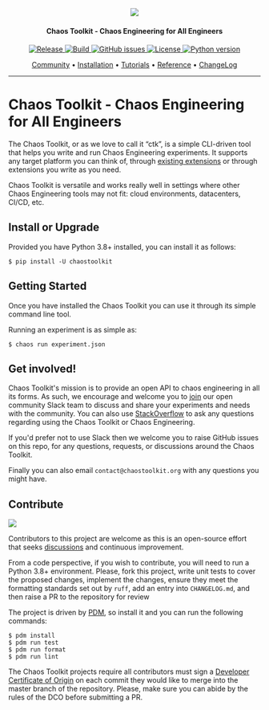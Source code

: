 <h2 align="center">
  <br>
  <p align="center"><img src="https://avatars.githubusercontent.com/u/32068152?s=200&v=4"></p>
</h2>

<h4 align="center">Chaos Toolkit - Chaos Engineering for All Engineers</h4>

<p align="center">
   <a href="https://github.com/chaostoolkit/chaostoolkit/releases">
   <img alt="Release" src="https://img.shields.io/github/v/release/chaostoolkit/chaostoolkit">
   <a href="#">
   <img alt="Build" src="https://github.com/chaostoolkit/chaostoolkit/actions/workflows/build.yaml/badge.svg">
   <a href="https://github.com/reliablyhq/cli/issues">
   <img alt="GitHub issues" src="https://img.shields.io/github/issues/chaostoolkit/chaostoolkit?style=flat-square&logo=github&logoColor=white">
   <a href="https://github.com/reliablyhq/cli/blob/master/LICENSE.md">
   <img alt="License" src="https://img.shields.io/github/license/chaostoolkit/chaostoolkit">
   <a href="#">
   <img alt="Python version" src="https://img.shields.io/pypi/pyversions/chaostoolkit.svg">
   <a href="https://pkg.go.dev/github.com/chaostoolkit/chaostoolkit">
</p>

<p align="center">
  <a href="https://join.slack.com/t/chaostoolkit/shared_invite/zt-22c5isqi9-3YjYzucVTNFFVIG~Kzns8g">Community</a> •
  <a href="https://chaostoolkit.org/reference/usage/install/">Installation</a> •
  <a href="https://chaostoolkit.org/reference/tutorial/">Tutorials</a> •
  <a href="https://chaostoolkit.org/reference/concepts/">Reference</a> •
  <a href="https://github.com/chaostoolkit/chaostoolkit/blob/master/CHANGELOG.md">ChangeLog</a>
</p>

---

# Chaos Toolkit - Chaos Engineering for All Engineers

The Chaos Toolkit, or as we love to call it &#x201C;ctk&#x201D;, is a simple
CLI-driven tool that helps you write and run Chaos Engineering experiments. It 
supports any target platform you can think of, through
[existing extensions](https://chaostoolkit.org/drivers/overview/) or
through extensions you write as you need.

Chaos Toolkit is versatile and works really well in settings where other Chaos
Engineering tools may not fit: cloud environments, datacenters, CI/CD, etc.

## Install or Upgrade

Provided you have Python 3.8+ installed, you can install it as follows:

```console
$ pip install -U chaostoolkit
```

## Getting Started

Once you have installed the Chaos Toolkit you can use it through its simple command line tool. 

Running an experiment is as simple as:

```console
$ chaos run experiment.json
```

## Get involved!

Chaos Toolkit's mission is to provide an open API to chaos engineering in all its forms. As such, we encourage and welcome you  to [join][join] our open community Slack team to discuss and share your experiments and needs with the community.
You can also use [StackOverflow][so] to ask any questions regarding using the
Chaos Toolkit or Chaos Engineering.

[join]: https://join.slack.com/t/chaostoolkit/shared_invite/zt-22c5isqi9-3YjYzucVTNFFVIG~Kzns8g
[so]: https://stackoverflow.com/questions/ask?tags=chaostoolkit+chaosengineering

If you'd prefer not to use Slack then we welcome you to raise GitHub issues on this repo, for any questions, requests, or discussions around the Chaos Toolkit.

Finally you can also email `contact@chaostoolkit.org` with any questions you might have.

## Contribute

<a href="https://github.com/tooljet/tooljet/graphs/contributors">
  <img src="https://contrib.rocks/image?repo=chaostoolkit/chaostoolkit" />
</a>

Contributors to this project are welcome as this is an open-source effort that
seeks [discussions][join] and continuous improvement.

From a code perspective, if you wish to contribute, you will need to run a
Python 3.8+ environment. Please, fork this project, write unit tests to cover
the proposed changes, implement the changes, ensure they meet the formatting
standards set out by `ruff`, add an entry into
`CHANGELOG.md`, and then raise a PR to the repository for review

The project is driven by [PDM][pdm], so install it and you can run the
following commands:

[pdm]: https://pdm-project.org/latest/

```console
$ pdm install
$ pdm run test
$ pdm run format
$ pdm run lint
```

The Chaos Toolkit projects require all contributors must sign a
[Developer Certificate of Origin][dco] on each commit they would like to merge
into the master branch of the repository. Please, make sure you can abide by
the rules of the DCO before submitting a PR.

[dco]: https://github.com/probot/dco#how-it-works

